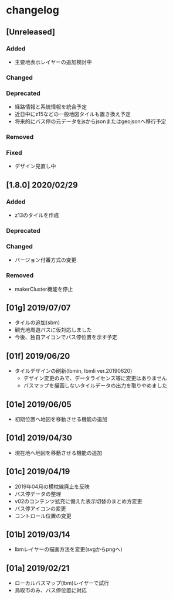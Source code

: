 # changelog

<!-- ## [ver. number] yyyy/mm/dd
### Added
- 新機能
### Changed
- 既存機能の変更
### Deprecated
- 将来的に削除される機能
### Removed
- 削除された機能
### Fixed
- 不具合修正 -->


## [Unreleased]
### Added
- 主要地表示レイヤーの追加検討中
### Changed
### Deprecated
- 経路情報と系統情報を統合予定
- 近日中にz15などの一般地図タイルも置き換え予定
- 将来的にバス停の元データをjsからjsonまたはgeojsonへ移行予定
### Removed
### Fixed
- デザイン見直し中

## [1.8.0] 2020/02/29
### Added
- z13のタイルを作成
### Deprecated
### Changed
- バージョン付番方式の変更
### Removed
- makerCluster機能を停止

## [01g] 2019/07/07
- タイルの追加(sbm)
- 観光地周遊バスに仮対応しました
- 今後、独自アイコンでバス停位置を示す予定

## [01f] 2019/06/20
- タイルデザインの刷新(lbmin, lbmli ver.20190620)
    - デザイン変更のみで、データライセンス等に変更はありません
    - バスマップを描画しないタイルデータの出力を取りやめました
## [01e] 2019/06/05
- 初期位置へ地図を移動させる機能の追加

## [01d] 2019/04/30
- 現在地へ地図を移動させる機能の追加

## [01c] 2019/04/19
- 2019年04月の横枕線廃止を反映
- バス停データの整理
- v02のコンテンツ拡充に備えた表示切替のまとめ方変更
- バス停アイコンの変更
- コントロール位置の変更

## [01b] 2019/03/14
- lbmレイヤーの描画方法を変更(svgからpngへ)

## [01a] 2019/02/21
- ローカルバスマップ(lbm)レイヤーで試行
- 鳥取市のみ、バス停位置に対応




